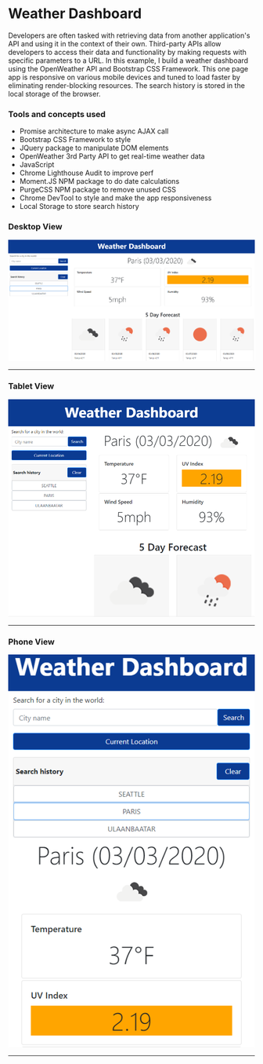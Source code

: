# Weather Dashboard

Developers are often tasked with retrieving data from another application's API and using it in the context of their own. Third-party APIs allow developers to access their data and functionality by making requests with specific parameters to a URL. In this example, I build a weather dashboard using the OpenWeather API and Bootstrap CSS Framework. This one page app is responsive on various mobile devices and tuned to load faster by eliminating render-blocking resources. The search history is stored in the local storage of the browser.

### Tools and concepts used
* Promise architecture to make async AJAX call
* Bootstrap CSS Framework to style
* JQuery package to manipulate DOM elements
* OpenWeather 3rd Party API to get real-time weather data
* JavaScript
* Chrome Lighthouse Audit to improve perf
* Moment.JS NPM package to do date calculations
* PurgeCSS NPM package to remove unused CSS
* Chrome DevTool to style and make the app responsiveness
* Local Storage to store search history

### Desktop View
![Desktop](screenshots/Desktop.PNG)
***
### Tablet View
![Tablet](screenshots/Tablet.PNG)
***
### Phone View
![Phone](screenshots/Phone.PNG)
***

